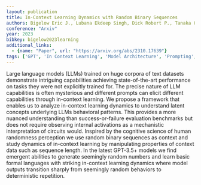 ```yaml
---
layout: publication
title: In-Context Learning Dynamics with Random Binary Sequences
authors: Bigelow Eric J., Lubana Ekdeep Singh, Dick Robert P., Tanaka Hidenori, Ullman Tomer D.
conference: "Arxiv"
year: 2023
bibkey: bigelow2023learning
additional_links:
  - {name: "Paper", url: "https://arxiv.org/abs/2310.17639"}
tags: ['GPT', 'In Context Learning', 'Model Architecture', 'Prompting', 'Reinforcement Learning', 'Tools']
---
```

Large language models (LLMs) trained on huge corpora of text datasets demonstrate intriguing capabilities achieving state-of-the-art performance on tasks they were not explicitly trained for. The precise nature of LLM capabilities is often mysterious and different prompts can elicit different capabilities through in-context learning. We propose a framework that enables us to analyze in-context learning dynamics to understand latent concepts underlying LLMs behavioral patterns. This provides a more nuanced understanding than success-or-failure evaluation benchmarks but does not require observing internal activations as a mechanistic interpretation of circuits would. Inspired by the cognitive science of human randomness perception we use random binary sequences as context and study dynamics of in-context learning by manipulating properties of context data such as sequence length. In the latest GPT-3.5+ models we find emergent abilities to generate seemingly random numbers and learn basic formal languages with striking in-context learning dynamics where model outputs transition sharply from seemingly random behaviors to deterministic repetition.
